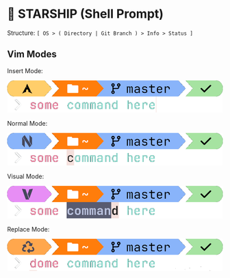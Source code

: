 # 🚀 STARSHIP (Shell Prompt)

Structure: `[ OS > ( Directory | Git Branch ) > Info > Status ]`

## Vim Modes

Insert Mode:

![Insert Mode](./.assets/prompt.png)

Normal Mode:

![Normal Mode](./.assets/prompt_normal.png)

Visual Mode:

![Visual Mode](./.assets/prompt_visual.png)

Replace Mode:

![Replace Mode](./.assets/prompt_replace.png)

